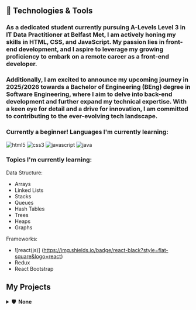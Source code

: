 ## 🚀 Technologies & Tools

### As a dedicated student currently pursuing A-Levels Level 3 in IT Data Practitioner at Belfast Met, I am actively honing my skills in HTML, CSS, and JavaScript. My passion lies in front-end development, and I aspire to leverage my growing proficiency to embark on a remote career as a front-end developer.
### Additionally, I am excited to announce my upcoming journey in 2025/2026 towards a Bachelor of Engineering (BEng) degree in Software Engineering, where I aim to delve into back-end development and further expand my technical expertise. With a keen eye for detail and a drive for innovation, I am committed to contributing to the ever-evolving tech landscape.

### Currently a beginner! Languages I'm currently learning:

![html5](https://img.shields.io/badge/html5-black?style=flat-square&logo=html5)
![css3](https://img.shields.io/badge/css3-black?style=flat-square&logo=css3&logoColor=1572B6)
![javascript](https://img.shields.io/badge/javascript-black?style=flat-square&logo=javascript&logoColor=1572B6)
![java](https://custom-icon-badges.herokuapp.com/badge/java-black.svg?logo=java&logoColor=white&style=flat-square)

### Topics I'm currently learning:

Data Structure:
- Arrays
- Linked Lists
- Stacks
- Queues
- Hash Tables
- Trees
- Heaps
- Graphs

Frameworks:
- ![react(js)] (https://img.shields.io/badge/react-black?style=flat-square&logo=react)
- Redux
- React Bootstrap
  
## My Projects

<details>
  <summary><b>🛡️ &nbsp;None</b></summary>
  <br/>
  <p align="center">
    <a href="https://github.com/AhmadAlbarazi">
      <img height="120px" src="https://github.com/AhmadAlbarazi/AhmadAlbarazi" />
    </a>
  </p>
</p>
</details>
